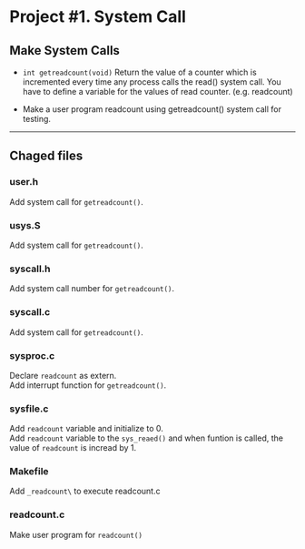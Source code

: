 # Project #1. System Call

## Make System Calls
- `int getreadcount(void)`
Return the value of a counter which is incremented every time any process calls the read() system call.
You have to define a variable for the values of read counter. (e.g. readcount)

- Make a user program readcount using getreadcount() system call for testing.

---
## Chaged files
### user.h
Add system call for `getreadcount()`.
### usys.S
Add system call for `getreadcount()`.
### syscall.h
Add system call number for `getreadcount()`.
### syscall.c   
Add system call for `getreadcount()`.
### sysproc.c   
Declare `readcount` as extern.    
Add interrupt function for `getreadcount()`.
### sysfile.c
Add `readcount` variable and initialize to 0.   
Add `readcount` variable to the `sys_reaed()` and when funtion is called, the value of `readcount` is incread by 1.     
### Makefile 
Add `_readcount\` to execute readcount.c
### readcount.c  
Make user program for `readcount()`  